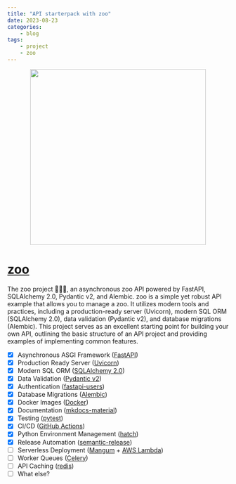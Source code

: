 ```yaml
---
title: "API starterpack with zoo"
date: 2023-08-23
categories:
    - blog
tags:
    - project
    - zoo
---
```


<div style="text-align: center;">
  <p style="margin-bottom: 0;" align="center">
    <img src="https://i.imgur.com/Gdbh2Dj.png" width="400">
  </p>
</div>

# [zoo](https://github.com/juftin/zoo)

The zoo project 🦁🐼🐨, an asynchronous zoo API powered by FastAPI, SQLAlchemy 2.0, Pydantic v2, and
Alembic. zoo is a simple yet robust API example that allows you to manage a zoo. It utilizes modern
tools and practices, including a production-ready server (Uvicorn), modern SQL ORM (SQLAlchemy 2.0),
data validation (Pydantic v2), and database migrations (Alembic). This project serves as an
excellent starting point for building your own API, outlining the basic structure of an API project
and providing examples of implementing common features.

-   [x] Asynchronous ASGI Framework ([FastAPI](https://fastapi.tiangolo.com/))
-   [x] Production Ready Server ([Uvicorn](https://www.uvicorn.org/))
-   [x] Modern SQL ORM ([SQLAlchemy 2.0](https://www.sqlalchemy.org/))
-   [x] Data Validation ([Pydantic v2](https://docs.pydantic.dev/latest/))
-   [x] Authentication ([fastapi-users](https://fastapi-users.github.io/fastapi-users/))
-   [x] Database Migrations ([Alembic](https://alembic.sqlalchemy.org/en/latest/))
-   [x] Docker Images ([Docker](https://www.docker.com/))
-   [x] Documentation ([mkdocs-material](https://squidfunk.github.io/mkdocs-material/))
-   [x] Testing ([pytest](https://docs.pytest.org/))
-   [x] CI/CD ([GitHub Actions](https://github.com/features/actions))
-   [x] Python Environment Management ([hatch](https://github.com/pypa/hatch))
-   [x] Release Automation ([semantic-release](https://github.com/semantic-release/semantic-release))
-   [ ] Serverless Deployment ([Mangum](https://magnum-ci.com/) + [AWS Lambda](https://aws.amazon.com/lambda/))
-   [ ] Worker Queues ([Celery](https://docs.celeryproject.org/en/stable/))
-   [ ] API Caching ([redis](https://redis.io/))
-   [ ] What else?
